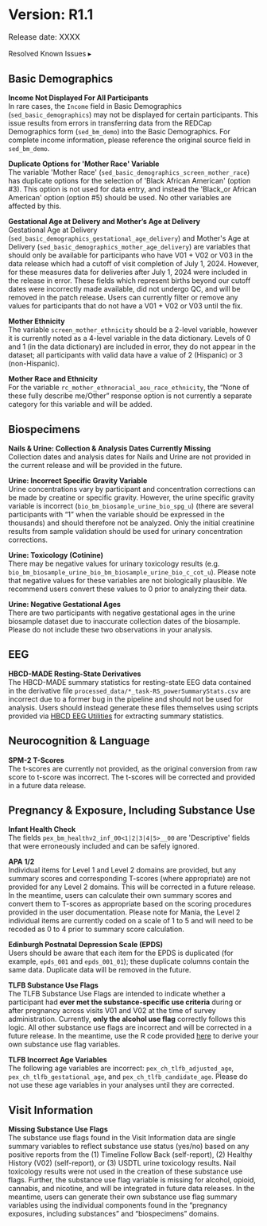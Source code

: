 # Version: R1.1
<p style="font-size: 1.1em">Release date: XXXX</p>




<div id="resolved-known-issues" class="table-banner" onclick="toggleCollapse(this)">
  <span class="emoji"><i class="fa fa-calculator"></i></span>
  <span class="text-with-link">
  <span class="text">Resolved Known Issues</span>
  <a class="anchor-link" href="#resolved-known-issues" title="Copy link">
  <i class="fa-solid fa-link"></i>
  </a>
  </span>
  <span class="arrow">▸</span>
</div>
<div class="collapsible-content">
<h2 id="basic-demographics">Basic Demographics</h2>
<p><span class="emoji" style="color: #9d4edd;"><i class="fas fa-bug"></i></span> <strong>Income Not Displayed For All Participants</strong><br>
In rare cases, the <code>Income</code> field in Basic Demographics (<code>sed_basic_demographics</code>) may not be displayed for certain participants. This issue results from errors in transferring data from the REDCap Demographics form (<code>sed_bm_demo</code>) into the Basic Demographics. For complete income information, please reference the original source field in <code>sed_bm_demo</code>.</p>

<p><span class="emoji" style="color: #9d4edd;"><i class="fas fa-bug"></i></span> <strong>Duplicate Options for &#39;Mother Race&#39; Variable</strong><br>
The variable &#39;Mother Race&#39; (<code>sed_basic_demographics_screen_mother_race</code>) has duplicate options for the selection of &#39;Black African American&#39; (option #3). This option is not used for data entry, and instead the &#39;Black_or African American&#39; option (option #5) should be used. No other variables are affected by this.     </p>

<p><span class="emoji" style="color: #9d4edd;"><i class="fas fa-bug"></i></span> <strong>Gestational Age at Delivery and Mother’s Age at Delivery</strong><br>
Gestational Age at Delivery (<code>sed_basic_demographics_gestational_age_delivery</code>) and Mother&#39;s Age at Delivery (<code>sed_basic_demographics_mother_age_delivery</code>) are variables that should only be available for participants who have V01 + V02 or V03 in the data release which had a cutoff of visit completion of July 1, 2024. However, for these measures data for deliveries after July 1, 2024 were included in the release in error. These fields which represent births beyond our cutoff dates were incorrectly made available, did not undergo QC, and will be removed in the patch release. Users can currently filter or remove any values for participants that do not have a V01 + V02 or V03 until the fix.           </p>

<p><span class="emoji" style="color: #9d4edd;"><i class="fas fa-bug"></i></span> <strong>Mother Ethnicity</strong><br>
The variable <code>screen_mother_ethnicity</code> should be a 2-level variable, however it is currently noted as a 4-level variable in the data dictionary. Levels of 0 and 1 (in the data dictionary) are included in error, they do not appear in the dataset; all participants with valid data have a value of 2 (Hispanic) or 3 (non-Hispanic).</p>

<p><span class="emoji" style="color: #9d4edd;"><i class="fas fa-bug"></i></span> <strong>Mother Race and Ethnicity</strong><br>
For the variable <code>rc_mother_ethnoracial_aou_race_ethnicity</code>, the “None of these fully describe me/Other” response option is not currently a separate category for this variable and will be added.      </p>

<h2 id="biospecimens">Biospecimens</h2>

<p><span class="emoji" style="color: #9d4edd;"><i class="fas fa-bug"></i></span> <strong>Nails &amp; Urine: Collection &amp; Analysis Dates Currently Missing</strong><br>
Collection dates and analysis dates for Nails and Urine are not provided in the current release and will be provided in the future.</p>

<p><span class="emoji" style="color: #9d4edd;"><i class="fas fa-bug"></i></span> <strong>Urine: Incorrect Specific Gravity Variable</strong><br>
Urine concentrations vary by participant and concentration corrections can be made by creatine or specific gravity. However, the urine specific gravity variable is incorrect (<code>bio_bm_biosample_urine_bio_spg_u</code>) (there are several participants with “1” when the variable should be expressed in the thousands) and should therefore not be analyzed. Only the initial creatinine results from sample validation should be used for urinary concentration corrections.          </p>

<p><span class="emoji" style="color: #9d4edd;"><i class="fas fa-bug"></i></span> <strong>Urine: Toxicology (Cotinine)</strong><br>
There may be negative values for urinary toxicology results (e.g. <code>bio_bm_biosample_urine_bio_bm_biosample_urine_bio_c_cot_u</code>). Please note that negative values for these variables are not biologically plausible. We recommend users convert these values to 0 prior to analyzing their data.            </p>

<p><span class="emoji" style="color: #9d4edd;"><i class="fas fa-bug"></i></span> <strong>Urine: Negative Gestational Ages</strong><br>
There are two participants with negative gestational ages in the urine biosample dataset due to inaccurate collection dates of the biosample. Please do not include these two observations in your analysis.   </p>

<h2 id="eeg">EEG</h2>
<p><span class="emoji" style="color: #9d4edd;"><i class="fas fa-bug"></i></span> <strong>HBCD-MADE Resting-State Derivatives</strong><br>
The HBCD-MADE summary statistics for resting-state EEG data contained in the derivative file <code>processed_data/*_task-RS_powerSummaryStats.csv</code> are incorrect due to a former bug in the pipeline and should not be used for analysis. Users should instead generate these files themselves using scripts provided via <a href="https://hbcd-eeg-utilities.readthedocs.io/en/stable/">HBCD EEG Utilities</a> for extracting summary statistics.    </p>

<h2 id="neurocognition-language">Neurocognition &amp; Language</h2>
<p><span class="emoji" style="color: #9d4edd;"><i class="fas fa-bug"></i></span> <strong>SPM-2 T-Scores</strong><br>
The t-scores are currently not provided, as the original conversion from raw score to t-score was incorrect. The t-scores will be corrected and provided in a future data release.  </p>

<h2 id="pregnancy-exposure-including-substance-use">Pregnancy &amp; Exposure, Including Substance Use</h2>

<p><span class="emoji" style="color: #9d4edd;"><i class="fas fa-bug"></i></span> <strong>Infant Health Check</strong><br>
The fields <code>pex_bm_healthv2_inf_00&lt;1|2|3|4|5&gt;__00</code> are &#39;Descriptive&#39; fields that were erroneously included and can be safely ignored.        </p>

<p><span class="emoji" style="color: #9d4edd;"><i class="fas fa-bug"></i></span> <strong>APA 1/2</strong><br>
Individual items for Level 1 and Level 2 domains are provided, but any summary scores and corresponding T-scores (where appropriate) are not provided for any Level 2 domains. This will be corrected in a future release. In the meantime, users can calculate their own summary scores and convert them to T-scores as appropriate based on the scoring procedures provided in the user documentation. Please note for Mania, the Level 2 individual items are currently coded on a scale of 1 to 5 and will need to be recoded as 0 to 4 prior to summary score calculation.</p>

<p><span class="emoji" style="color: #9d4edd;"><i class="fas fa-bug"></i></span> <strong>Edinburgh Postnatal Depression Scale (EPDS)</strong><br>
Users should be aware that each item for the EPDS is duplicated (for example, <code>epds_001</code> and <code>epds_001_01</code>); these duplicate columns contain the same data. Duplicate data will be removed in the future.       </p>

<p><span class="emoji" style="color: #9d4edd;"><i class="fas fa-bug"></i></span> <strong>TLFB Substance Use Flags</strong><br>
The TLFB Substance Use Flags are intended to indicate whether a participant had <strong>ever met the substance-specific use criteria</strong> during or after pregnancy across visits V01 and V02 at the time of survey administration. Currently, <strong>only the alcohol use flag</strong> correctly follows this logic. All other substance use flags are incorrect and will be corrected in a future release. In the meantime, use the R code provided <a href="https://github.com/nbdc-datahub/hbcd-tlfb-su-flags">here</a> to derive your own substance use flag variables.         </p>

<p><span class="emoji" style="color: #9d4edd;"><i class="fas fa-bug"></i></span> <strong>TLFB Incorrect Age Variables</strong><br>
The following age variables are incorrect: <code>pex_ch_tlfb_adjusted_age</code>, <code>pex_ch_tlfb_gestational_age</code>, and <code>pex_ch_tlfb_candidate_age</code>. Please do not use these age variables in your analyses until they are corrected.   </p>

<h2 id="visit-information">Visit Information</h2>

<p><span class="emoji" style="color: #9d4edd;"><i class="fas fa-bug"></i></span> <strong>Missing Substance Use Flags</strong><br>
The substance use flags found in the Visit Information data are single summary variables to reflect substance use status (yes/no) based on any positive reports from the (1) Timeline Follow Back (self-report), (2) Healthy History (V02) (self-report), or (3) USDTL urine toxicology results. Nail toxicology results were not used in the creation of these substance use flags. Further, the substance use flag variable is missing for alcohol, opioid, cannabis, and nicotine, and will be integrated in future data releases. In the meantime, users can generate their own substance use flag summary variables using the individual components found in the “pregnancy exposures, including substances” and “biospecimens” domains.       </p>
</div>




      

    

      

